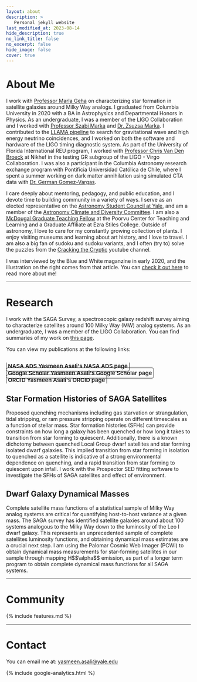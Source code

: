 ```yaml
---
layout: about
description: >
   Personal jekyll website 
last_modified_at: 2023-08-14
hide_description: true
no_link_title: false 
no_excerpt: false 
hide_image: false
cover: true
---
```

<!-- <script type="text/javascript">
	document.getElementsByClassName("page-title")[0].classList.add("sr-only");
</script> -->

<style type="text/css">
	.page-title {
		position: absolute;
		width: 1px;
  		height: 1px;
  		margin: -1px;
  		border: 0;
  		padding: 0;
  		clip: rect(0 0 0 0);
  		overflow: hidden;
	}
</style>

<h1 id="about">About Me</h1>

<!--author-->

I work with [Professor Marla Geha](http://www.astro.yale.edu/mgeha/) on characterizing star formation in satellite galaxies around Milky Way analogs. 
I graduated from Columbia University in 2020 with a BA in Astrophysics and Departmental Honors in Physics. As an undergraduate, I was a member of the LIGO Collaboration and I worked with [Professor Szabi Marka](https://www.physics.columbia.edu/content/szabolcs-marka) and [Dr. Zsuzsa Marka](http://www.zsuzsamarka.org/index.html). I contributed to the [LLAMA pipeline](https://multimessenger.science/) to search for gravitational wave and high energy neutrino coincidences, and I worked on both the software and hardware of the LIGO timing diagnostic system. As part of the University of Florida International REU program, I worked with [Professor Chris Van Den Broeck](https://www.nikhef.nl/~vdbroeck/) at Nikhef in the testing GR subgroup of the LIGO - Virgo Collaboration. I was also a participant in the Columbia Astronomy research exchange program with Pontificia Universidad Católica de Chile, where I spent a summer working on dark matter annihilation using simulated CTA data with [Dr. German Gomez-Vargas](https://www.linkedin.com/in/german-gomez-vargas-80a020a2/?originalSubdomain=cl).

I care deeply about mentoring, pedagogy, and public education, and I devote time to building community in a variety of ways. I serve as an elected representative on the [Astronomy Student Council at Yale](https://astronomy.yale.edu/about/astronomy-student-council), and am a member of the [Astronomy Climate and Diversity Committee](https://astronomy.yale.edu/about/climate-and-diversity). I am also a [McDougal Graduate Teaching Fellow](https://poorvucenter.yale.edu/people/yasmeen-asali) at the Poorvu Center for Teaching and Learning and a Graduate Affiliate at Ezra Stiles College. Outside of astronomy, I love to care for my constantly growing collection of plants. I enjoy visiting museums and learning about art history, and I love to travel. I am also a big fan of sudoku and sudoku variants, and I often (try to) solve the puzzles from the [Cracking the Cryptic](https://www.youtube.com/channel/UCC-UOdK8-mIjxBQm_ot1T-Q) youtube channel.

I was interviewed by the Blue and White maganzine in early 2020, and the illustration on the right comes from that article. You can [check it out here](https://www.theblueandwhite.org/post/yasmeen-asali) to read more about me!

<!-- <hr style="border:2px solid gray"> -->
<hr/>
<h1 id="research">Research</h1>

I work with the SAGA Survey, a spectroscopic galaxy redshift survey aiming to characterize satellites around 100 Milky Way (MW) analog systems. As an undergraduate, I was a member of the LIGO Collaboration. You can find summaries of my work on [this page](/pages/undergrad-research). 

You can view my publications at the following links: 

<div class="body-social sidebar-social">
  <ul>
    <li> <a href="https://ui.adsabs.harvard.edu/search/q=orcid%3A0000-0002-8320-2198&sort=date%20desc%2C%20bibcode%20desc&p_=0" title="NASA ADS" class="no-mark-external" target="_blank"> <span class="icon-ads"></span> <span aria-hidden="true">NASA ADS </span><span class="sr-only">Yasmeen Asali's NASA ADS page</span></a></li>
    <li> <a href="https://scholar.google.com/citations?user=kJDwjWkAAAAJ&hl=en" title="Google Scholar" class="no-mark-external" target="_blank"> <span class="icon-googlescholar"></span> <span aria-hidden="true">Google Scholar </span><span class="sr-only">Yasmeen Asali's Google Scholar page</span></a></li>
    <li> <a href="https://orcid.org/0000-0002-8320-2198" title="ORCID" class="no-mark-external" target="_blank"> <span class="icon-orcid"></span> <span aria-hidden="true">ORCID </span><span class="sr-only">Yasmeen Asali's ORCID page</span></a></li>
  </ul>
</div>

<h2>Star Formation Histories of SAGA Satellites</h2> 
Proposed quenching mechanisms including gas starvation or strangulation, tidal stripping, or ram pressure stripping operate on different timescales as a function of stellar mass. Star formation histories (SFHs) can provide constraints on how long a galaxy has been quenched or how long it takes to transition from star forming to quiescent. Additionally, there is a known dichotomy between quenched Local Group dwarf satellites and star forming isolated dwarf galaxies. This implied transition from star forming in isolation to quenched as a satellite is indicative of a strong environmental dependence on quenching, and a rapid transition from star forming to quiescent upon infall. I work with the Prospector SED fitting software to investigate the SFHs of SAGA satellites and effect of environment.

<h2>Dwarf Galaxy Dynamical Masses</h2> 
Complete satellite mass functions of a statistical sample of Milky Way analog systems are critical for quantifying host-to-host variance at a given mass. The SAGA survey has identified satellite galaxies around about 100 systems analogous to the Milky Way down to the luminosity of the Leo I dwarf galaxy. This represents an unprecedented sample of complete satellites luminosity functions, and obtaining dynamical mass estimates are a crucial next step. I am using the Palomar Cosmic Web Imager (PCWI) to obtain dynamical mass measurements for star-forming satellites in our sample through mapping H$$\alpha$$ emission, as part of a longer term program to obtain complete dynamical mass functions for all SAGA systems.


<hr/>
<h1 id="community">Community</h1>

{% include features.md %}

<hr/>
<h1 id="contact">Contact</h1>

You can email me at: yasmeen.asali@yale.edu

{% include google-analytics.html %}

<style type="text/css">
  .body-social > ul {
    display: inline-block;
    list-style-type: none;
    margin-bottom: 0;
    overflow: hidden;
    padding: 0;
  }

  .body-social > ul > li {
    float: left;
    
    /* padding-left: 5px; */
    padding-right: 10px;
    
    /* display: inline-block; */
  }


  .body-social > ul > li > a {
    display: inline;
    text-align: center;
    font-size: 0.95rem;
    font-weight: 600;
    /*width: 3rem;*/
    /*height: 4rem;*/
    padding: 4px;
    
    /* line-height: 3rem; */
    
    text-decoration: none;
    border-width: 1px;
    border-style: solid;
    border-radius: 5px;
    transition: background-color 250ms, color 250ms, text-decoration-color 250ms, border-color 250ms;
    
    /* border-bottom: none; */
  }

  .body-social > ul > li > a:not(.btn):not(.no-hover) {
    border-color: var(--accent-color);
  }

  .body-social > ul > li > a:hover {
    color: white;
    background-color: var(--accent-color);
    border-radius: 5px;
    padding: 4px;
    transition: background-color 250ms, color 250ms, text-decoration-color 250ms, border-color 250ms;
  }
</style>

[features]: #features
